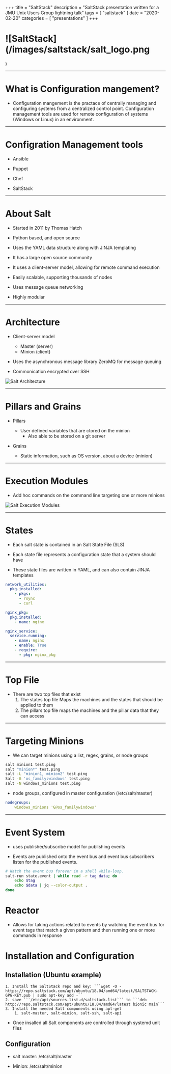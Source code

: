 +++
title = "SaltStack"
description = "SaltStack presentation written for a JMU Unix Users Group lightning talk"
tags = [
    "saltstack"
]
date = "2020-02-20"
categories = [
    "presentations"
]
+++

# ![SaltStack](/images/saltstack/salt_logo.png
)

---

# What is Configuration mangement?

* Configuration mangement is the practace of centrally managing and configuring systems from a centralized control point. Configuration management tools are used for remote configuration of systems (Windows or Linux) in an environment.

---

# Configration Management tools

* Ansible

* Puppet

* Chef

* SaltStack

---

# About Salt

* Started in 2011 by Thomas Hatch

* Python based, and open source

* Uses the YAML data structure along with JINJA templating

* It has a large open source community

* It uses a client-server model, allowing for remote command execution

* Easily scalable, supporting thousands of nodes

* Uses message queue networking

* Highly modular

---

# Architecture

* Client-server model
    * Master (server)
    * Minion (client)

* Uses the asynchronous message library ZeroMQ for message queuing

* Commonication encrypted over SSH

![Salt Architecture](/images/saltstack/architecture.png)

---

# Pillars and Grains

* Pillars
    * User defined variables that are ctored on the minion
        * Also able to be stored on a git server

* Grains
    * Static information, such as OS version, about a device (minion)

---

# Execution Modules

* Add hoc commands on the command line targeting one or more minions

![Salt Execution Modules](/images/saltstack/executionModules.png)

---

# States

* Each salt state is contained in an Salt State File (SLS)

* Each state file represents a configuration state that a system should have

* These state files are written in YAML, and can also contain JINJA templates

```yaml
network_utilities:
  pkg.installed:
    - pkgs:
      - rsync
      - curl

nginx_pkg:
  pkg.installed:
    - name: nginx

nginx_service:
  service.running:
    - name: nginx
    - enable: True
    - require:
      - pkg: nginx_pkg
```

---

# Top File

* There are two top files that exist
    1. The states top file Maps the machines and the states that should be applied to them
    2. The pillars top file maps the machines and the pillar data that they can access

---

# Targeting Minions

* We can target minions using a list, regex, grains, or node groups

```bash
salt minion1 test.ping
salt "minion*" test.ping
salt -L "minion1, minion2" test.ping
Salt -G 'os_family:windows' test.ping
salt -N windows_minions test.ping
```

* node groups, configured in master configuration (/etc/salt/master)

```yaml
nodegroups:
    windows_minions 'G@os_familywindows'
```

---

# Event System

* uses publisher/subscribe model for publishing events

* Events are published onto the event bus and event bus subscribers listen for the published events.

```bash
# Watch the event bus forever in a shell while-loop.
salt-run state.event | while read -r tag data; do
    echo $tag
    echo $data | jq --color-output .
done
```

# Reactor

* Allows for taking actions related to events by watching the event bus for event tags that match a given pattern and then running one or more commands in response

# Installation and Configuration

## Installation (Ubuntu example)

    1. Install the SaltStack repo and key: ```wget -O - https://repo.saltstack.com/apt/ubuntu/18.04/amd64/latest/SALTSTACK-GPG-KEY.pub | sudo apt-key add -``
    2. save ```/etc/apt/sources.list.d/saltstack.list``` to ```deb http://repo.saltstack.com/apt/ubuntu/18.04/amd64/latest bionic main```
    3. Install the needed Salt components using apt-get
        1. salt-master, salt-minion, salt-ssh, salt-api

* Once insalled all Salt components are controlled through systemd unit files

## Configuration

* salt master: /etc/salt/master

* Minion: /etc/salt/minion



